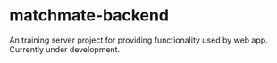 # matchmate-backend
An training server project for providing functionality used by web app. Currently under development. 
